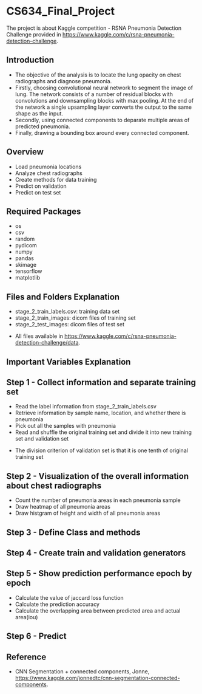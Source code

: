 # CS634_Final_Project
The project is about Kaggle competition - RSNA Pneumonia Detection Challenge provided in https://www.kaggle.com/c/rsna-pneumonia-detection-challenge. 

## Introduction
- The objective of the analysis is to locate the lung opacity on chest radiographs and diagnose pneumonia. 
- Firstly, choosing convolutional neural network to segment the image of lung.  The network consists of a number of residual blocks with convolutions and downsampling blocks with max pooling.  At the end of the network a single upsampling layer converts the output to the same shape as the input.
- Secondly, using connected components to deparate multiple areas of predicted pneumonia.
- Finally, drawing a bounding box around every connected component.


## Overview
- Load pneumonia locations
- Analyze chest radiographs
- Create methods for data training
- Predict on validation
- Predict on test set

## Required Packages
- os
- csv
- random
- pydicom
- numpy
- pandas
- skimage
- tensorflow
- matplotlib

## Files and Folders Explanation
- stage_2_train_labels.csv: training data set
- stage_2_train_images: dicom files of training set
- stage_2_test_images: dicom files of test set
* All files available in https://www.kaggle.com/c/rsna-pneumonia-detection-challenge/data. 

## Important Variables Explanation



## Step 1 - Collect information and separate training set
- Read the label information from stage_2_train_labels.csv
- Retrieve information by sample name, location, and whether there is pneumonia
- Pick out all the samples with pneumonia
- Read and shuffle the original training set and divide it into new training set and validation set
* The division criterion of validation set is that it is one tenth of original training set

## Step 2 - Visualization of the overall information about chest radiographs
- Count the number of pneumonia areas in each pneumonia sample
- Draw heatmap of all pneumonia areas
- Draw histgram of height and width of all pneumonia areas

## Step 3 - Define Class and methods


## Step 4 - Create train and validation generators


## Step 5 - Show prediction performance epoch by epoch
- Calculate the value of jaccard loss function
- Calculate the prediction accuracy
- Calculate the overlapping area between predicted area and actual area(iou)

## Step 6 - Predict





## Reference
- CNN Segmentation + connected components, Jonne, https://www.kaggle.com/jonnedtc/cnn-segmentation-connected-components. 
